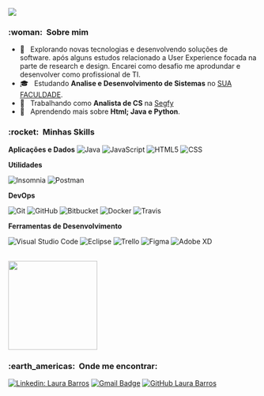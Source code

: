 

![](https://komarev.com/ghpvc/?username=VanessaSwerts&color=006bed)

<h3> :woman: &nbsp;Sobre mim </h3>

- 🤔 &nbsp; Explorando novas tecnologias e desenvolvendo soluções de software. após alguns estudos relacionado a User Experience focada na parte de research e design. Encarei como desafio me aprodundar e desenvolver como profissional de TI.
- 🎓 &nbsp; Estudando **Analise e Desenvolvimento de Sistemas** no <a href="https://estacio.br/">SUA FACULDADE</a>.
- 💼 &nbsp; Trabalhando como **Analista de CS** na <a href="https://www.segfy.com/">Segfy</a>
- 🌱 &nbsp; Aprendendo mais sobre **Html; Java e Python**.

<h3> :rocket: &nbsp;Minhas Skills </h3>

**Aplicações e Dados**
  ![Java](https://img.shields.io/badge/-Java-333333?style=flat&logo=Java&logoColor=007396)
  ![JavaScript](https://img.shields.io/badge/-JavaScript-333333?style=flat&logo=javascript)
  ![HTML5](https://img.shields.io/badge/-HTML5-333333?style=flat&logo=HTML5)
  ![CSS](https://img.shields.io/badge/-CSS-333333?style=flat&logo=CSS3&logoColor=1572B6)
 

**Utilidades**

  ![Insomnia](https://img.shields.io/badge/-Insomnia-333333?style=flat&logo=insomnia)
  ![Postman](https://img.shields.io/badge/-Postman-333333?style=flat&logo=postman)

**DevOps**

  ![Git](https://img.shields.io/badge/-Git-333333?style=flat&logo=git)
  ![GitHub](https://img.shields.io/badge/-GitHub-333333?style=flat&logo=github)
  ![Bitbucket](https://img.shields.io/badge/-Bitbucket-333333?style=flat&logo=bitbucket)
  ![Docker](https://img.shields.io/badge/-Docker-333333?style=flat&logo=docker)
  ![Travis](https://img.shields.io/badge/-Travis-333333?style=flat&logo=travis)

**Ferramentas de Desenvolvimento**

  ![Visual Studio Code](https://img.shields.io/badge/-Visual%20Studio%20Code-333333?style=flat&logo=visual-studio-code&logoColor=007ACC)
  ![Eclipse](https://img.shields.io/badge/-Eclipse-333333?style=flat&logo=eclipse-ide&logoColor=2C2255)
  ![Trello](https://img.shields.io/badge/-Trello-333333?style=flat&logo=trello&logoColor=007ACC)
  ![Figma](https://img.shields.io/badge/-Figma-333333?style=flat&logo=figma&logoColor=007ACC)
  ![Adobe XD](https://img.shields.io/badge/-Adobe%20XD-333333?style=flat&logo=adobe-xd&logoColor=007ACC)

<br/>

<a href="https://github.com/VanessaSwerts">
  <img height="180em" src="https://github-readme-stats.vercel.app/api?username=VanessaSwerts&theme=dracula&show_icons=true" />
</a>

<br/>

<h3> :earth_americas: &nbsp;Onde me encontrar: </h3> 

[![Linkedin: Laura Barros](https://img.shields.io/badge/-lbarrosf-blue?style=flat-square&logo=Linkedin&logoColor=white&link=https://www.linkedin.com/in/lbarrosf/)]([LINK-DO-SEU-LINKEDIN](https://www.linkedin.com/in/lbarrosf/))
[![Gmail Badge](https://img.shields.io/badge/-lbarros.f14@gmail.com-006bed?style=flat-square&logo=Gmail&logoColor=white&link=mailto:lbarros.f14@gmail.com)](mailto:SEU-EMAIL)
[![GitHub Laura Barros]( https://img.shields.io/github/followers/VanessaSwerts?label=follow&style=social)](LINK-DO-SEU-GITHUB) 
